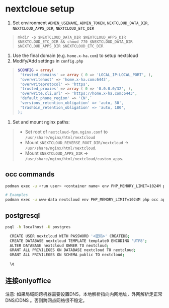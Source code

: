 # nextcloue setup

1. Set environment `ADMIN_USENAME`, `ADMIN_TOKEN`, `NEXTCLOUD_DATA_DIR`, `NEXTCLOUD_APPS_DIR`, `NEXTCLOUD_ETC_DIR`

  > `mkdir -p $NEXTCLOUD_DATA_DIR $NEXTCLOUD_APPS_DIR $NEXTCLOUD_ETC_DIR && chmod 770 $NEXTCLOUD_DATA_DIR $NEXTCLOUD_APPS_DIR $NEXTCLOUD_ETC_DIR`

1. Use the final domain (e.g. `home.x-ha.com`) to setup nextcloud
1. Modify/Add settings in `config.php`
  >
  > ```php
  > $CONFIG = array(
  >  'trusted_domains' => array ( 0 => 'LOCAL_IP:LOCAL_PORT', ),
  >  'overwritehost' => 'home.x-ha.com:6443',
  >  'overwriteprotocol' => 'https',
  >  'trusted_proxies' => array ( 0 => '0.0.0.0/32', ),
  >  'overwrite.cli.url' => 'https://home.x-ha.com:6443',
  >  'default_phone_region' => 'CN',`
  >  'versions_retention_obligation' => 'auto, 30',
  >  'trashbin_retention_obligation' => 'auto, 180',
  > );
  > ```
  >
1. Set and mount nginx paths:
  >
  > + Set root of `nextcloud-fpm.nginx.conf` to `/usr/share/nginx/html/nextcloud`
  > + Mount `$NEXTCLOUD_REVERSE_ROOT_DIR/nextcloud` -> `/usr/share/nginx/html/nextcloud`.
  > + Mount `$NEXTCLOUD_APPS_DIR` -> `/usr/share/nginx/html/nextcloud/custom_apps`.
  >

## occ commands

```bash
podman exec -u <run user> <container name> env PHP_MEMORY_LIMIT=1024M php occ ...

# Examples
podman exec -u www-data nextcloud env PHP_MEMORY_LIMIT=1024M php occ app:install documentserver_community
```

## postgresql

```bash
psql -h localhost -U postgres

  CREATE USER nextcloud WITH PASSWORD '<密码>' CREATEDB;
  CREATE DATABASE nextcloud TEMPLATE template0 ENCODING 'UTF8';
  ALTER DATABASE nextcloud OWNER TO nextcloud;
  GRANT ALL PRIVILEGES ON DATABASE nextcloud TO nextcloud;
  GRANT ALL PRIVILEGES ON SCHEMA public TO nextcloud;

  \q
```

## 连接onlyoffice

注意: 如果局域网跨机器需要设置DNS，本地解析指向内网地址，外网解析走正常DNS/DDNS 。否则跨网点网络很不稳定。
